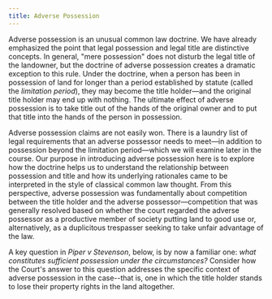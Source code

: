 ```yaml
---
title: Adverse Possession
---
```



Adverse possession is an unusual common law doctrine. We have already emphasized the point that legal possession and legal title are distinctive concepts. In general, "mere possession" does not disturb the legal title of the landowner, but the doctrine of adverse possession creates a dramatic exception to this rule. Under the doctrine, when a person has been in possession of land for longer than a period established by statute (called the *limitation period*), they may become the title holder—and the original title holder may end up with nothing. The ultimate effect of adverse possession is to take title out of the hands of the original owner and to put that title into the hands of the person in possession.

Adverse possession claims are not easily won. There is a laundry list of legal requirements that an adverse possessor needs to meet—in addition to possession beyond the limitation period—which we will examine later in the course. Our purpose in introducing adverse possession here is to explore how the doctrine helps us to understand the relationship between possession and title and how its underlying rationales came to be interpreted in the style of classical common law thought. From this perspective, adverse possession was fundamentally about competition between the title holder and the adverse possessor—competition that was generally resolved based on whether the court regarded the adverse possessor as a productive member of society putting land to good use or, alternatively, as a duplicitous trespasser seeking to take unfair advantage of the law.

A key question in *Piper v Stevenson*, below, is by now a familiar one: *what constitutes sufficient possession under the circumstances?* Consider how the Court's answer to this question addresses the specific context of adverse possession in the case--that is, one in which the title holder stands to lose their property rights in the land altogether. 

